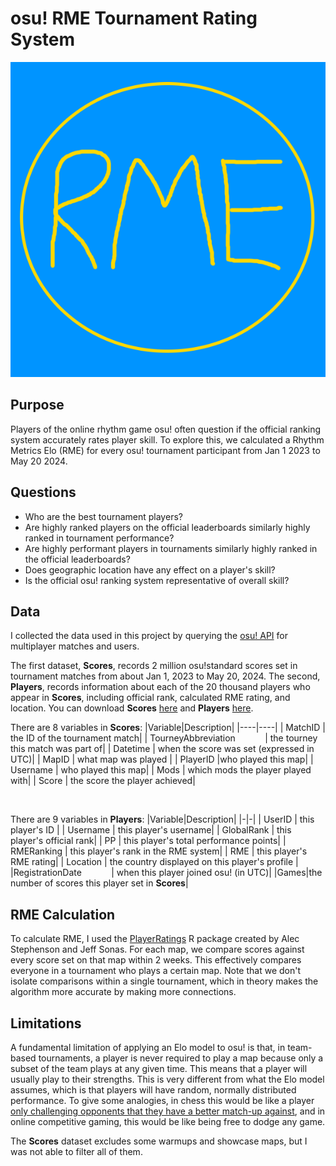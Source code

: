 # osu! RME Tournament Rating System
![logo](logo.png)
## Purpose
Players of the online rhythm game osu! often question if the official ranking system accurately rates player skill. To explore this, we calculated a Rhythm Metrics Elo (RME) for every osu! tournament participant from Jan 1 2023 to May 20 2024.

## Questions
- Who are the best tournament players?
- Are highly ranked players on the official leaderboards similarly highly ranked in tournament performance?
- Are highly performant players in tournaments similarly highly ranked in the official leaderboards?
- Does geographic location have any effect on a player's skill?
- Is the official osu! ranking system representative of overall skill?

## Data
I collected the data used in this project by querying the [osu! API](https://osu.ppy.sh/docs/index.html) for multiplayer matches and users. 

The first dataset, **Scores**, records 2 million osu!standard scores set in tournament matches from about Jan 1, 2023 to May 20, 2024. The second, **Players**, records information about each of the 20 thousand players who appear in **Scores**, including official rank, calculated RME rating, and location. You can download **Scores** [here](https://remui.s-ul.eu/McnTR8ejDw1vAN1.zip) and **Players** [here](https://remui.s-ul.eu/0w8a2i9WshTf30t.zip).

There are 8 variables in **Scores**:
|Variable|Description|
|----|----|
| MatchID | the ID of the tournament match|
| TourneyAbbreviation &nbsp;&nbsp;&nbsp;&nbsp;&nbsp;&nbsp;&nbsp;&nbsp;&nbsp;&nbsp; | the tourney this match was part of|
| Datetime | when the score was set (expressed in UTC)|
| MapID | what map was played |
| PlayerID |who played this map|
| Username | who played this map|
| Mods | which mods the player played with|
| Score | the score the player achieved|

&nbsp;

There are 9 variables in **Players**:
|Variable|Description|
|-|-|
| UserID    | this player's ID |
| Username | this player's username|
| GlobalRank  | this player's official rank|
| PP         | this player's total performance points|
| RMERanking | this player's rank in the RME system|
| RME        | this player's RME rating|
| Location | the country displayed on this player's profile |
|RegistrationDate &nbsp;&nbsp;&nbsp;&nbsp;&nbsp;&nbsp;&nbsp;&nbsp;&nbsp;&nbsp; | when this player joined osu! (in UTC)|
|Games|the number of scores this player set in **Scores**|

## RME Calculation
To calculate RME, I used the [PlayerRatings](https://cran.r-project.org/package=PlayerRatings) R package created by Alec Stephenson and Jeff Sonas. For each map, we compare scores against every score set on that map within 2 weeks. This effectively compares everyone in a tournament who plays a certain map. Note that we don't isolate comparisons within a single tournament, which in theory makes the algorithm more accurate by making more connections.

## Limitations
A fundamental limitation of applying an Elo model to osu! is that, in team-based tournaments, a player is never required to play a map because only a subset of the team plays at any given time. This means that a player will usually play to their strengths. This is very different from what the Elo model assumes, which is that players will have random, normally distributed performance. To give some analogies, in chess this would be like a player [only challenging opponents that they have a better match-up against](https://en.wikipedia.org/wiki/Elo_rating_system#Selective_pairing), and in online competitive gaming, this would be like being free to dodge any game.

The **Scores** dataset excludes some warmups and showcase maps, but I was not able to filter all of them.
